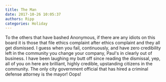```yaml
---
title: The Man
date: 2017-10-26 10:05:37
authors: Ripp
categories: Holiday
---
```


 To the others that have bashed Anonymous, if there are any idiots on this board it is those that file ethics complaint after ethics complaint and they all get dismissed. I guess when you fail, continuously, and have zero credibility left in the community you change your company, Paul's in clearly out of business. I have been laughing my butt off since reading the dismissal, yep, all of you on here are brilliant, highly credible, upstanding citizens in the community. The only city government official that has hired a criminal defense attorney is the mayor! Oops!